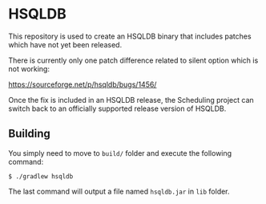 # HSQLDB

This repository is used to create an HSQLDB binary that includes patches which
have not yet been released.

There is currently only one patch difference related to silent option which is
not working:

https://sourceforge.net/p/hsqldb/bugs/1456/

Once the fix is included in an HSQLDB release, the Scheduling project can switch
back to an officially supported release version of HSQLDB.

## Building

You simply need to move to `build/` folder and execute the following command:

```
$ ./gradlew hsqldb
```

The last command will output a file named `hsqldb.jar` in `lib` folder.

